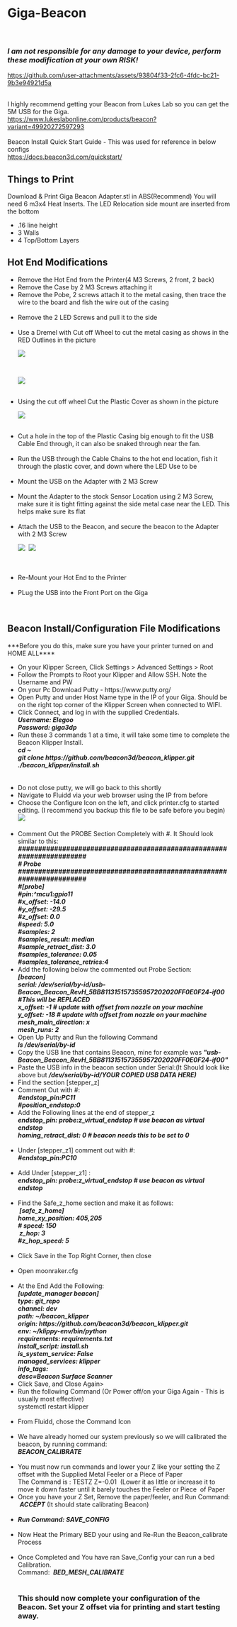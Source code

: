 # Giga-Beacon
 <i><b><H3>I am not responsible for any damage to your device, perform these modification at your own RISK!</H3></i></b>

https://github.com/user-attachments/assets/93804f33-2fc6-4fdc-bc21-9b3e94921d5a

<br />I highly recommend getting your Beacon from Lukes Lab so you can get the 5M USB for the Giga. 
<br />https://www.lukeslabonline.com/products/beacon?variant=49920272597293
<br />
<br />Beacon Install Quick Start Guide - This was used for reference in below configs
<br />https://docs.beacon3d.com/quickstart/ 
<h2>Things to Print</h2>
Download & Print Giga Beacon Adapter.stl in ABS(Recommend)
You will need 6 m3x4 Heat Inserts. The LED Relocation side mount are inserted from the bottom
<ul>
<li>.16 line height</li>
<li>3 Walls</li>
<li>4 Top/Bottom Layers</li>
</ul>

<h2>Hot End Modifications</h2>
<ul>
<li>Remove the Hot End from the Printer(4 M3 Screws, 2 front, 2 back)</li>
<li>Remove the Case by 2 M3 Screws attaching it</li>
<li>Remove the Pobe, 2 screws attach it to the metal casing, then trace the wire to the board and fish the wire out of the casing</li>
 <li>Remove the 2 LED Screws and pull it to the side</li>
 <li>Use a Dremel with Cut off Wheel to cut the metal casing as shows in the RED Outlines in the picture <p><img src ="https://github.com/jranger615/Giga-Beacon/blob/main/photos/Hot-End%20Modification.jpg?raw=true"/></p>
 <p><img src ="https://github.com/jranger615/Giga-Beacon/blob/main/photos/Hot%20End%20Mod%20Completed.jpg?raw=true"/></p></li>
 <li>Using the cut off wheel Cut the Plastic Cover as shown in the picture
 <p><img src ="https://github.com/jranger615/Giga-Beacon/blob/main/photos/Plastic%20Cover%20Mod.jpg?raw=true"/></p></li>
 <li>Cut a hole in the top of the Plastic Casing big enough to fit the USB Cable End through, it can also be snaked through near the fan.</li>
 <li>Run the USB through the Cable Chains to the hot end location, fish it through the plastic cover, and down where the LED Use to be</li>
 <li>Mount the USB on the Adapter with 2 M3 Screw</li>
 <li>Mount the Adapter to the stock Sensor Location using 2 M3 Screw, make sure it is tight fitting against the side metal case near the LED. This helps make sure its flat</li>
 <Li>Attach the USB to the Beacon, and secure the beacon to the Adapter with 2 M3 Screw
  <p><img src ="https://github.com/jranger615/Giga-Beacon/blob/main/photos/Beacon-Mounted.jpg?raw=true"/>
 <img src ="https://github.com/jranger615/Giga-Beacon/blob/main/photos/Beacon%20Mounted-Front.jpg?raw=true"/></p>
 </Li>
 <li>Re-Mount your Hot End to the Printer</li>
 <li> PLug the USB into the Front Port on the Giga</li>
</ul>
 
<h2>Beacon Install/Configuration File Modifications</h2>
***Before you do this, make sure you have your printer turned on and HOME ALL****
<ul>
<li>On your Klipper Screen, Click Settings > Advanced Settings > Root</li>
<li>Follow the Prompts to Root your Klipper and Allow SSH. Note the Username and PW</li>
<li>On your Pc Download Putty - https://www.putty.org/ </li>
<li>Open Putty and under Host Name type in the IP of your Giga. Should be on the right top corner of the Klipper Screen when connected to WIFI.</li>
<li>Click Connect, and log in with the supplied Credentials.   
<i><b><br />Username: Elegoo
<br />Password: giga3dp</li></i></b>
<li>Run these 3 commands 1 at a time, it will take some time to complete the Beacon Klipper Install.
 <i><b><br />cd ~
<br />git clone https://github.com/beacon3d/beacon_klipper.git
<br />./beacon_klipper/install.sh</li>
<br /></i></b>
 <li>Do not close putty, we will go back to this shortly</li>
<li>Navigate to Fluidd via your web browser using the IP from before</li>
<li>Choose the Configure Icon on the left, and click printer.cfg to started editing. (I recommend you backup this file to be safe before you begin)
<br /><img src ="https://github.com/user-attachments/assets/8ca86775-1220-49ff-ae42-e1b08427cf48"</img>
</li>
 <li> Comment Out the PROBE Section Completely with #. It Should look similar to this:
 <i><b><br /> #####################################################################
<br /># 	Probe
<br /> #####################################################################
<br />#[probe]
<br />#pin:^mcu1:gpio11
<br />#x_offset: -14.0
<br />#y_offset: -29.5
<br />#z_offset: 0.0
<br />#speed: 5.0
<br />#samples: 2
<br />#samples_result: median
<br />#sample_retract_dist: 3.0
<br />#samples_tolerance: 0.05
<br />#samples_tolerance_retries:4</li></i></b> 
<li>Add the following below the commented out Probe Section:
 <i><b><br />[beacon]
<br />serial: /dev/serial/by-id/usb-Beacon_Beacon_RevH_5BB811315157355957202020FF0E0F24-if00 #This will be REPLACED
<br />x_offset: -1 # update with offset from nozzle on your machine
<br />y_offset: -18 # update with offset from nozzle on your machine
<br />mesh_main_direction: x
<br />mesh_runs: 2</i></b>
<li>Open Up Putty and Run the following Command
 <i><b><br />ls /dev/serial/by-id</li></i></b>
<li>Copy the USB line that contains Beacon, mine for example was <i><b>"usb-Beacon_Beacon_RevH_5BB811315157355957202020FF0E0F24-if00"</b></i></li>
<li>Paste the USB info in the beacon section under Serial:(It Should look like above but <i><b>/dev/serial/by-id/YOUR COPIED USB DATA HERE)</b></i></li>
<li>Find the section [stepper_z]</li>
<li>Comment Out with #:
<i><b><br />#endstop_pin:PC11
<br />#position_endstop:0 </i></b>
<li>Add the Following lines at the end of stepper_z
 <i><b><br />endstop_pin: probe:z_virtual_endstop # use beacon as virtual endstop
<br />homing_retract_dist: 0 # beacon needs this to be set to 0</i></b>  </li>
 <li>Under [stepper_z1] comment out with #:
 <i><b><br /> #endstop_pin:PC10</i></b></li>
 <li>Add Under [stepper_z1] :
 <i><b><br />endstop_pin: probe:z_virtual_endstop # use beacon as virtual endstop</i></b></li>
 <li>Find the Safe_z_home section and make it as follows:
  <i><b><br />  [safe_z_home]
 <br /> home_xy_position: 405,205
 <br /> # speed: 150
 <br />  z_hop: 3          
 <br /> #z_hop_speed: 5</i></b></li>
 <li> Click Save in the Top Right Corner, then close</li>
 <li>Open moonraker.cfg</li>
 <li>At the End Add the Following:
 <i><b><br />[update_manager beacon]
<br />type: git_repo
<br />channel: dev
<br />path: ~/beacon_klipper
<br />origin: https://github.com/beacon3d/beacon_klipper.git
<br />env: ~/klippy-env/bin/python
<br />requirements: requirements.txt
<br />install_script: install.sh
<br />is_system_service: False
<br />managed_services: klipper
<br />info_tags:
<br />desc=Beacon Surface Scanner</i></b> </li>
<li> Click Save, and Close Again></li>
<Li>Run the following Command (Or Power off/on your Giga Again - This is usually most effective)
<br /> systemctl restart klipper</Li> 
 <li>From Fluidd, chose the Command Icon</li>
 <li> We have already homed our system previously so we will calibrated the beacon, by running command:
  <i><b><br /> BEACON_CALIBRATE</li></i></b>
 <li>You must now run commands and lower your Z like your setting the Z offset with the Supplied Metal Feeler or a Piece of Paper
 <br /> The Command is : TESTZ Z=-0.01  (Lower it as little or increase it to move it down faster until it barely touches the Feeler or Piece  of Paper
 <li>Once you have your Z Set, Remove the paper/feeler, and Run Command:  <i><b>ACCEPT</i></b> (It should state calibrating Beacon)</li>
 <li> <i><b>Run Command: SAVE_CONFIG</i></b></li>
 <Li>Now Heat the Primary BED your using and Re-Run the Beacon_calibrate Process</Li>
 <li> Once Completed and You have ran Save_Config your can run a bed Calibration.
 <br /> Command:  <i><b>BED_MESH_CALIBRATE</i></b> </li>
 </li>
 <h3> This should now complete your configuration of the Beacon. Set your Z offset via for printing and start testing away.</H3>
</ul>

